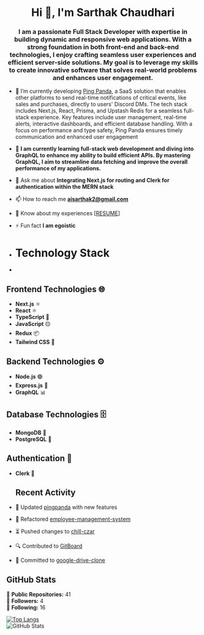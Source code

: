 <h1 align="center">Hi 👋, I'm Sarthak Chaudhari</h1>
<h3 align="center">I am a passionate Full Stack Developer with expertise in building dynamic and responsive web applications. With a strong foundation in both front-end and back-end technologies, I enjoy crafting seamless user experiences and efficient server-side solutions. My goal is to leverage my skills to create innovative software that solves real-world problems and enhances user engagement.</h3>

- 🔭 I’m currently  developing [Ping Panda](https://github.com/chill-czar/pingpanda), a SaaS solution that enables other platforms to send real-time notifications of critical events, like sales and purchases, directly to users' Discord DMs. The tech stack includes Next.js, React, Prisma, and Upstash Redis for a seamless full-stack experience. Key features include user management, real-time alerts, interactive dashboards, and efficient database handling. With a focus on performance and type safety, Ping Panda ensures timely communication and enhanced user engagement

- 🌱  **I am currently learning full-stack web development and diving into GraphQL to enhance my ability to build efficient APIs. By mastering GraphQL, I aim to streamline data fetching and improve the overall performance of my applications.**

- 💬 Ask me about **Integrating Next.js for routing and Clerk for authentication within the MERN stack**

- 📫 How to reach me **aisarthak2@gmail.com**

- 📄 Know about my experiences [[RESUME](https://docs.google.com/document/d/1b13eRe799Kx1FjV_m4-RIS_v8ub9XXutojPEx_zHFHg/edit?usp=sharing)]

- ⚡ Fun fact **I am egoistic**
- # Technology Stack
- 
## Frontend Technologies 🌐
- **Next.js** ⚛️
- **React** ⚛️
- **TypeScript** 🔷
- **JavaScript** 🟡
- **Redux** 📦
- **Tailwind CSS** 🌊

## Backend Technologies ⚙️
- **Node.js** 🟢
- **Express.js** 🚀
- **GraphQL** 📊

## Database Technologies 🗄️
- **MongoDB** 🍃
- **PostgreSQL** 🐘

## Authentication 🔐
- **Clerk** 👤

  ## Recent Activity

- 📝 Updated [pingpanda](https://github.com/chill-czar/pingpanda) with new features
- 🔄 Refactored [employee-management-system](https://github.com/chill-czar/employee-management-system)
- ⏳ Pushed changes to [chill-czar](https://github.com/chill-czar/chill-czar)
- 🔍 Contributed to [GitBoard](https://github.com/chill-czar/GitBoard)
- 📃 Committed to [google-drive-clone](https://github.com/chill-czar/google-drive-clone)

## GitHub Stats
🔹 **Public Repositories:** 41  
🔹 **Followers:** 4  
🔹 **Following:** 16  

[![Top Langs](https://github-readme-stats.vercel.app/api/top-langs/?username=chill-czar&layout=compact&theme=dark)](https://github.com/anuraghazra/github-readme-stats)          
![GitHub Stats](https://github-readme-stats.vercel.app/api?username=chill-czar&show_icons=true&theme=radical)            
